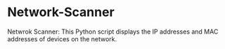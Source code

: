 # Network-Scanner
 Netwrok Scanner: This Python script displays the IP addresses and MAC addresses of devices on the network.
